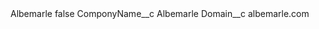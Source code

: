 <?xml version="1.0" encoding="UTF-8"?>
<CustomMetadata xmlns="http://soap.sforce.com/2006/04/metadata" xmlns:xsi="http://www.w3.org/2001/XMLSchema-instance" xmlns:xsd="http://www.w3.org/2001/XMLSchema">
    <label>Albemarle</label>
    <protected>false</protected>
    <values>
        <field>ComponyName__c</field>
        <value xsi:type="xsd:string">Albemarle</value>
    </values>
    <values>
        <field>Domain__c</field>
        <value xsi:type="xsd:string">albemarle.com</value>
    </values>
</CustomMetadata>
